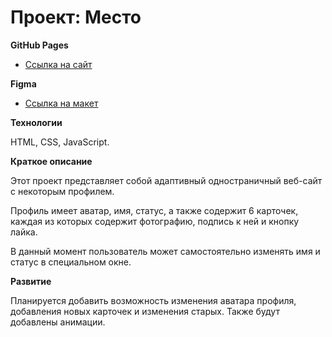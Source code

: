 # Проект: Место

**GitHub Pages**

* [Ссылка на сайт](https://wladislaw17.github.io/mesto/)

**Figma**

* [Ссылка на макет](https://www.figma.com/file/2cn9N9jSkmxD84oJik7xL7/JavaScript.-Sprint-4?node-id=0%3A1)

**Технологии**

HTML, CSS, JavaScript.

**Краткое описание**

Этот проект представляет собой адаптивный одностраничный веб-сайт с некоторым профилем.  

Профиль имеет аватар, имя, статус, а также содержит 6 карточек, каждая из которых содержит фотографию, подпись к ней и кнопку лайка.  

В данный момент пользователь может самостоятельно изменять имя и статус в специальном окне.  

**Развитие** 

Планируется добавить возможность изменения аватара профиля, добавления новых карточек и изменения старых. Также будут добавлены анимации.
